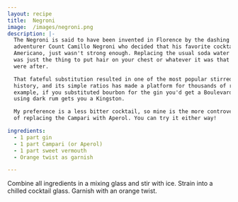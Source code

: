 ```yaml
---
layout: recipe
title:  Negroni
image:  /images/negroni.png
description: |-
  The Negroni is said to have been invented in Florence by the dashing Italian
  adventurer Count Camillo Negroni who decided that his favorite cocktail, the
  Americano, just wasn't strong enough. Replacing the usual soda water with gin
  was just the thing to put hair on your chest or whatever it was that manly men
  were after.

  That fateful substitution resulted in one of the most popular stirred drinks in
  history, and its simple ratios has made a platform for thousands of riffs. For
  example, if you substituted bourbon for the gin you'd get a Boulevardier and
  using dark rum gets you a Kingston.

  My preference is a less bitter cocktail, so mine is the more controversial take
  of replacing the Campari with Aperol. You can try it either way!

ingredients:
  - 1 part gin
  - 1 part Campari (or Aperol)
  - 1 part sweet vermouth
  - Orange twist as garnish

---
```

Combine all ingredients in a mixing glass and stir with ice. Strain into a
chilled cocktail glass. Garnish with an orange twist.
